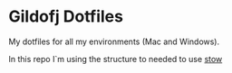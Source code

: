 # Gildofj Dotfiles

My dotfiles for all my environments (Mac and Windows). 

In this repo I`m using the structure to needed to use [stow](https://www.gnu.org/software/stow/)
